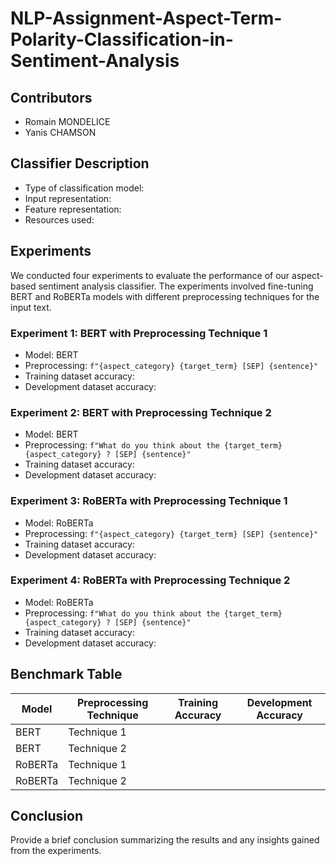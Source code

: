 # NLP-Assignment-Aspect-Term-Polarity-Classification-in-Sentiment-Analysis

## Contributors
- Romain MONDELICE
- Yanis CHAMSON

## Classifier Description
- Type of classification model:
- Input representation:
- Feature representation:
- Resources used:

## Experiments
We conducted four experiments to evaluate the performance of our aspect-based sentiment analysis classifier. The experiments involved fine-tuning BERT and RoBERTa models with different preprocessing techniques for the input text.

### Experiment 1: BERT with Preprocessing Technique 1
- Model: BERT
- Preprocessing: `f"{aspect_category} {target_term} [SEP] {sentence}"`
- Training dataset accuracy:
- Development dataset accuracy:

### Experiment 2: BERT with Preprocessing Technique 2
- Model: BERT
- Preprocessing: `f"What do you think about the {target_term}{aspect_category} ? [SEP] {sentence}"`
- Training dataset accuracy:
- Development dataset accuracy:

### Experiment 3: RoBERTa with Preprocessing Technique 1
- Model: RoBERTa
- Preprocessing: `f"{aspect_category} {target_term} [SEP] {sentence}"`
- Training dataset accuracy:
- Development dataset accuracy:

### Experiment 4: RoBERTa with Preprocessing Technique 2
- Model: RoBERTa
- Preprocessing: `f"What do you think about the {target_term}{aspect_category} ? [SEP] {sentence}"`
- Training dataset accuracy:
- Development dataset accuracy:

## Benchmark Table
| Model    | Preprocessing Technique | Training Accuracy | Development Accuracy |
|----------|-------------------------|-------------------|----------------------|
| BERT     | Technique 1             |                   |                      |
| BERT     | Technique 2             |                   |                      |
| RoBERTa  | Technique 1             |                   |                      |
| RoBERTa  | Technique 2             |                   |                      |

## Conclusion
Provide a brief conclusion summarizing the results and any insights gained from the experiments.